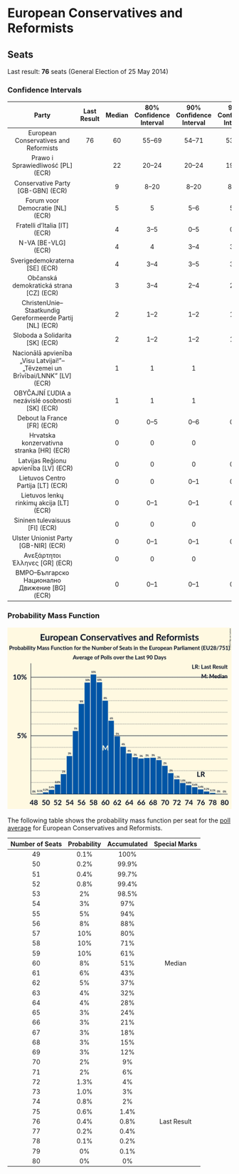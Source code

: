 # European Conservatives and Reformists

## Seats

Last result: **76** seats (General Election of 25 May 2014)

### Confidence Intervals

| Party | Last Result | Median | 80% Confidence Interval | 90% Confidence Interval | 95% Confidence Interval | 99% Confidence Interval |
|:-----:|:-----------:|:------:|:-----------------------:|:-----------------------:|:-----------------------:|:-----------------------:|
| European Conservatives and Reformists | 76 | 60 | 55–69 | 54–71 | 53–73 | 51–76 |
| Prawo i Sprawiedliwość [PL] (ECR) | | 22 | 20–24 | 20–24 | 19–25 | 19–25 |
| Conservative Party [GB-GBN] (ECR) | | 9 | 8–20 | 8–20 | 8–20 | 8–21 |
| Forum voor Democratie [NL] (ECR) | | 5 | 5 | 5–6 | 5–6 | 5–6 |
| Fratelli d’Italia [IT] (ECR) | | 4 | 3–5 | 0–5 | 0–5 | 0–6 |
| N-VA [BE-VLG] (ECR) | | 4 | 4 | 3–4 | 3–4 | 3–5 |
| Sverigedemokraterna [SE] (ECR) | | 4 | 3–4 | 3–5 | 3–5 | 3–5 |
| Občanská demokratická strana [CZ] (ECR) | | 3 | 3–4 | 2–4 | 2–4 | 2–5 |
| ChristenUnie–Staatkundig Gereformeerde Partij [NL] (ECR) | | 2 | 1–2 | 1–2 | 1–2 | 1–2 |
| Sloboda a Solidarita [SK] (ECR) | | 2 | 1–2 | 1–2 | 1–2 | 1–2 |
| Nacionālā apvienība „Visu Latvijai!”–„Tēvzemei un Brīvībai/LNNK” [LV] (ECR) | | 1 | 1 | 1 | 1 | 1 |
| OBYČAJNÍ ĽUDIA a nezávislé osobnosti [SK] (ECR) | | 1 | 1 | 1 | 1 | 1–2 |
| Debout la France [FR] (ECR) | | 0 | 0–5 | 0–6 | 0–6 | 0–6 |
| Hrvatska konzervativna stranka [HR] (ECR) | | 0 | 0 | 0 | 0 | 0 |
| Latvijas Reģionu apvienība [LV] (ECR) | | 0 | 0 | 0 | 0–1 | 0–1 |
| Lietuvos Centro Partija [LT] (ECR) | | 0 | 0 | 0–1 | 0–1 | 0–1 |
| Lietuvos lenkų rinkimų akcija [LT] (ECR) | | 0 | 0–1 | 0–1 | 0–1 | 0–1 |
| Sininen tulevaisuus [FI] (ECR) | | 0 | 0 | 0 | 0 | 0 |
| Ulster Unionist Party [GB-NIR] (ECR) | | 0 | 0–1 | 0–1 | 0–1 | 0–1 |
| Ανεξάρτητοι Έλληνες [GR] (ECR) | | 0 | 0 | 0 | 0 | 0 |
| ВМРО–Българско Национално Движение [BG] (ECR) | | 0 | 0–1 | 0–1 | 0–1 | 0–1 |

### Probability Mass Function

![Graph with seats probability mass function not yet produced](average-2019-05-14-seats-pmf-europeanconservativesandreformists.png "Seats Probability Mass Function")

The following table shows the probability mass function per seat for the [poll average](average-2019-05-14.html) for European Conservatives and Reformists.

| Number of Seats | Probability | Accumulated | Special Marks |
|:---------------:|:-----------:|:-----------:|:-------------:|
| 49 | 0.1% | 100% |  |
| 50 | 0.2% | 99.9% |  |
| 51 | 0.4% | 99.7% |  |
| 52 | 0.8% | 99.4% |  |
| 53 | 2% | 98.5% |  |
| 54 | 3% | 97% |  |
| 55 | 5% | 94% |  |
| 56 | 8% | 88% |  |
| 57 | 10% | 80% |  |
| 58 | 10% | 71% |  |
| 59 | 10% | 61% |  |
| 60 | 8% | 51% | Median |
| 61 | 6% | 43% |  |
| 62 | 5% | 37% |  |
| 63 | 4% | 32% |  |
| 64 | 4% | 28% |  |
| 65 | 3% | 24% |  |
| 66 | 3% | 21% |  |
| 67 | 3% | 18% |  |
| 68 | 3% | 15% |  |
| 69 | 3% | 12% |  |
| 70 | 2% | 9% |  |
| 71 | 2% | 6% |  |
| 72 | 1.3% | 4% |  |
| 73 | 1.0% | 3% |  |
| 74 | 0.8% | 2% |  |
| 75 | 0.6% | 1.4% |  |
| 76 | 0.4% | 0.8% | Last Result |
| 77 | 0.2% | 0.4% |  |
| 78 | 0.1% | 0.2% |  |
| 79 | 0% | 0.1% |  |
| 80 | 0% | 0% |  |


